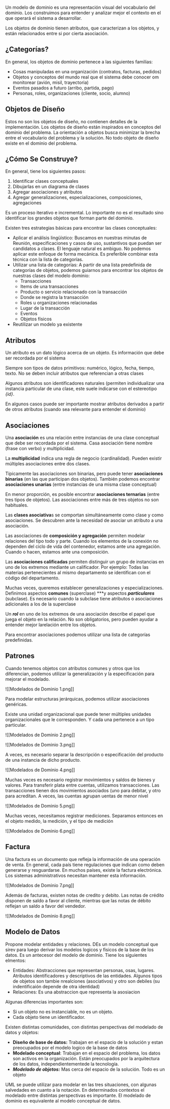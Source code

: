Un modelo de dominio es una representación visual del vocabulario del dominio. Los construimos para entender y analizar mejor el contexto en el que operará el sistema a desarrollar.

Los objetos de dominio tienen atributos, que caracterizan a los objetos, y están relacionados entre si por cierta asociación.

## ¿Categorías?

En general, los objetos de dominio pertenece a las siguientes familias:

- Cosas manipuladas en una organización (contratos, facturas, pedidos)
- Objetos y conceptos del mundo real que el sistema debe conocer om monitorear (avión, misil, trayectoria)
- Eventos pasados a futuro (arribo, partida, pago)
- Personas, roles, organizaciones (cliente, socio, alumno)

## Objetos de Diseño

Estos no son los objetos de diseño, no contienen detalles de la implementación. Los objetos de diseño están inspirados en conceptos del dominio del problema. La orientación a objetos busca minimizar la brecha entre el vocabulario del problema y la solución. No todo objeto de diseño existe en el dominio del problema.

## ¿Cómo Se Construye?

En general, tiene los siguientes pasos:

1. Identificar clases conceptuales
2. Dibujarlas en un diagrama de clases
3. Agregar asociaciones y atributos
4. Agregar generalizaciones, especializaciones, composiciones, agregaciones

Es un proceso iterativo e incremental. Lo importante no es el resultado sino identificar los grandes objetos que forman parte del dominio.

Existen tres estrategias básicas para encontrar las clases conceptuales:

- Aplicar el análisis lingüístico: Buscamos en nuestras minutas de Reunión, especificaciones y casos de uso, sustantivos que puedan ser candidatos a clases. El lenguaje natural es ambiguo. No podemos aplicar este enfoque de forma mecánica. Es preferible combinar esta técnica con la lista de categorías.
- Utilizar una lista de categorías: A partir de una lista predefinida de categorías de objetos, podemos guiarnos para encontrar los objetos de nuestras clases del modelo dominio:
	- Transacciones
	- Items de una transacciones
	- Producto o servicio relacionado con la transacción
	- Donde se registra la transacción
	- Roles u organizaciones relacionadas
	- Lugar de la transacción
	- Eventos
	- Objetos físicos
- Reutilizar un modelo ya existente

## Atributos

Un atributo es un dato lógico acerca de un objeto. Es información que debe ser recordada por el sistema

Siempre son tipos de datos primitivos: numérico, lógico, fecha, tiempo, texto. No se deben incluir atributos que referencian a otras clases

Algunos atributos son identificadores naturales (permiten individualizar una instancia particular de una clase, este suele indicarse con el estereotipo *{id}*.

En algunos casos puede ser importante mostrar atributos derivados a partir de otros atributos (cuando sea relevante para entender el dominio)

## Asociaciones

Una **asociación** es una relación entre instancias de una clase conceptual que debe ser recordada por el sistema. Casa asociación tiene nombre (frase con verbo) y multiplicidad.

La **multiplicidad** indica una regla de negocio (cardinalidad). Pueden existir múltiples asociaciones entre dos clases.

Típicamente las asociaciones son binarias, pero puede tener **asociaciones binarias** (en las que participan dos objetos). También podemos encontrar **asociaciones unarias** (entre instancias de una misma clase conceptual)

 En menor proporción, es posible encontrar **asociaciones ternarias** (entre tres tipos de objetos). Las asociaciones entre más de tres objetos no son habituales.

Las **clases asociativa**s se comportan simultáneamente como clase y como asociaciones. Se descubren ante la necesidad de asociar un atributo a una asociación.

Las asociaciones de **composición y agregación** permiten modelar relaciones del tipo todo y parte. Cuando los elementos de la conexión no dependen del ciclo de vida del contenedor, estamos ante una agregación. Cuando o hacen, estamos ante una composición.

Las **asociaciones calificadas** permiten distinguir un grupo de instancias en uno de los extremos mediante un calificador. Por ejemplo: Todas las materias pertenecientes al mismo departamento se identifican con el código del departamento.

Muchas veces, queremos establecer generalizaciones y especializaciones. Definimos aspectos **comunes** (superclase) ***y aspectos ***particulares*** (subclase). Es necesario cuando la subclase tiene atributos o asociaciones adicionales a los de la superclase

Un ***rol*** en uno de los extremos de una asociación describe el papel que juega el objeto en la relación. No son obligatorios, pero pueden ayudar a entender mejor larelación entre los objetos.

Para encontrar asociaciones podemos utilizar una lista de categorías predefinidas.

## Patrones

Cuando tenemos objetos con atributos comunes y otros que los diferencian, podemos utilizar la generalización y la especificación para mejorar el modelado.

![[Modelados de Dominio 1.png]]

Para modelar estructuras jerárquicas, podemos utilizar asociaciones genéricas.

Existe una unidad organizacional que puede tener múltiples unidades organizacionales que le corresponden. Y cada una pertenece a un tipo particular.

![[Modelados de Dominio 2.png]]

![[Modelados de Dominio 3.png]]

A veces, es necesario separar la descripción o especificación del producto de una instancia de dicho producto.

![[Modelados de Dominio 4.png]]

Muchas veces es necesario registrar movimientos y saldos de bienes y valores. Para transferir plata entre cuentas, utilizamos transacciones. Las transacciones tienen dos movimientos asociados (uno para debitar, y otro para acreditan. A veces, las cuentas agrupan uentas de menor nivel

![[Modelados de Dominio 5.png]]

Muchas veces, necesitamos registrar mediciones. Separamos entonces en el objeto medido, la medición, y el tipo de medición

![[Modelados de Dominio 6.png]]

## Factura

Una factura es un documento que refleja la información de una operación de venta. En general, cada país tiene regulaciones que indican como deben generarse y resguardarse. En muchos países, existe la factura electrónica. Los sistemas administrativos necesitan mantener esta información.

![[Modelados de Dominio 7.png]]

Además de facturas, existen notas de credito y debito. Las notas de crédito disponen de saldo a favor al cliente, mientras que las notas de débito reflejan un saldo a favor del vendedor.

![[Modelados de Dominio 8.png]]

## Modelo de Datos

Propone modelar entidades y relaciones. DEs un modelo conceptual que sirev para luego derivar los modelos logicos y fisicos de la base de los datos. Es un antecesor del modelo de dominio. Tiene los siguientes elmentos:

- Entidades: Abstracciones que representan personas, osas, lugares. Atributos identificadores y descriptivos de las entidades. Algunos tipos de objetos son tambie nrealciones (asociativos) y otro son debiles (su indentificaión depende de otra identidad)
- Relaciones: Es una abstraccion que representa la asosiacion

Algunas diferencias importantes son:

- Si un objeto no es instanciable, no es un objeto.
- Cada objeto tiene un identificador.

Existen distintas comunidades, con distintas perspectivas del modelado de datos y objetos:

- **Diseño de base de datos:** Trabajan en el espacio de la solución y estan preocupados por el modelo logico de la base de datos
- **Modelado conceptual**: Trabajan en el espacio del problema, los datos son activos en la organización. Están preocupados por la arquitectura de los datos, independientementede la tecnología.
- ***Modelado de objetos:*** Mas cerca del espacio de la solución. Todo es un objeto

UML se puede utilizar para modelar en las tres situaciones, con algunas salvedades en cuanto a la notación. En determinados contextos el modelado entre distintas perspectivas es importante. El modelado de dominio es equivalente al modelo conceptual de datos.
